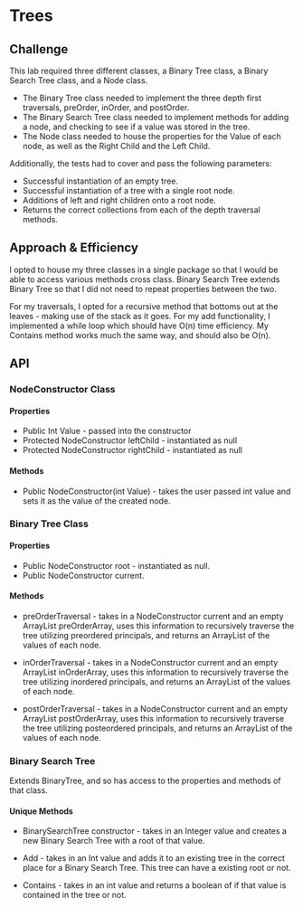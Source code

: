 # Trees
<!-- Short summary or background information -->

## Challenge
This lab required three different classes, a Binary Tree class, a Binary Search Tree class, and a Node class. 
- The Binary Tree class needed to implement the three depth first traversals, preOrder, inOrder, and postOrder. 
- The Binary Search Tree class needed to implement methods for adding a node, and checking to see if a value was stored 
    in the tree. 
- The Node class needed to house the properties for the Value of each node, as well as the Right Child and the Left Child. 

Additionally, the tests had to cover and pass the following parameters: 

-  Successful instantiation of an empty tree.    
- Successful instantiation of a tree with a single root node. 
- Additions of left and right children onto a root node. 
- Returns the correct collections from each of the depth traversal methods. 

## Approach & Efficiency

I opted to house my three classes in a single package so that I would be able to access various methods cross class. 
Binary Search Tree extends Binary Tree so that I did not need to repeat properties between the two. 

For my traversals, I opted for a recursive method that bottoms out at the leaves - making use of the stack as it goes. 
For my add functionality, I implemented a while loop which should have O(n) time efficiency. 
My Contains method works much the same way, and should also be O(n). 


## API

### NodeConstructor Class 
    
#### Properties 

- Public Int Value - passed into the constructor 
- Protected NodeConstructor leftChild - instantiated as null 
- Protected NodeConstructor rightChild - instantiated as null

#### Methods 

- Public NodeConstructor(int Value) - takes the user passed int value and sets it as the value of the created node. 

 

### Binary Tree Class 

#### Properties 

- Public NodeConstructor root - instantiated as null. 
- Public NodeConstructor current. 

#### Methods 

- preOrderTraversal - takes in a NodeConstructor current and an empty ArrayList preOrderArray, uses this information to 
recursively traverse the tree utilizing preordered principals, and returns an ArrayList of the values of each node. 

- inOrderTraversal - takes in a NodeConstructor current and an empty ArrayList inOrderArray, uses this information to 
  recursively traverse the tree utilizing inordered principals, and returns an ArrayList of the values of each node.
  
- postOrderTraversal - takes in a NodeConstructor current and an empty ArrayList postOrderArray, uses this information to 
  recursively traverse the tree utilizing posteordered principals, and returns an ArrayList of the values of each node.
 
### Binary Search Tree

Extends BinaryTree, and so has access to the properties and methods of that class. 

#### Unique Methods 

- BinarySearchTree constructor - takes in an Integer value and creates a new Binary Search Tree with a root of that value. 

- Add - takes in an Int value and adds it to an existing tree in the correct place for a Binary Search Tree. This tree 
can have a existing root or not. 

- Contains - takes in an int value and returns a boolean of if that value is contained in the tree or not. 

